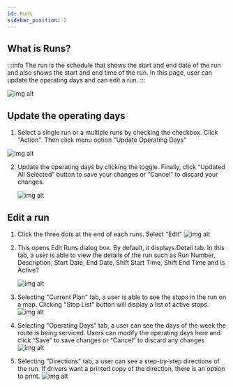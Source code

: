 ```yaml
---
id: Runs
sidebar_position: 2
---
```


## What is Runs?

:::info
The run is the schedule that shows the start and end date of the run and also shows the start and end time of the run. In this page, user can update the operating days and can edit a run.
:::

![img alt](/img/planning-runs.png)

## Update the operating days

1. Select a single run or a multiple runs by checking the checkbox. Click "Action". Then click menu option "Update Operating Days"

![img alt](/img/planning-runs-update.png)

2. Update the operating days by clicking the toggle. Finally, click “Updated All Selected” button to save your changes or “Cancel” to discard your changes.

   ![img alt](/img/planning-runs-update-select.png)

## Edit a run

1. Click the three dots at the end of each runs. Select "Edit"
   ![img alt](/img/planning-runs-edit.png)

2. This opens Edit Runs dialog box. By default, it displays Detail tab. In this tab, a user is able to view the details of the run such as Run Number, Description, Start Date, End Date, Shift Start Time, Shift End Time and Is Active?

   ![img alt](/img/planning-runs-edit-detail.png)

3. Selecting "Current Plan" tab, a user is able to see the stops in the run on a map. Clicking "Stop List" button will display a list of active stops.
   ![img alt](/img/planning-runs-edit-current-plan.png)

4. Selecting "Operating Days" tab, a user can see the days of the week the route is being serviced. Users can modify the operating days here and click “Save” to save changes or “Cancel” to discard any changes
   ![img alt](/img/planning-runs-edit-operating-days.png)

5. Selecting "Directions" tab, a user can see a step-by-step directions of the run. If drivers want a printed copy of the direction, there is an option to print.
   ![img alt](/img/planning-runs-edit-direction.png)
